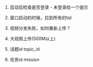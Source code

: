 1. 启动后检查是否登录 - 未登录给一个提示

2. 窗口启动的时候，拉到所有的tid
3. 视频分发失败，如何重新上传？
4.  大视频上传(500M以上)
5.  话题id topic_id
6.  任务id mission

